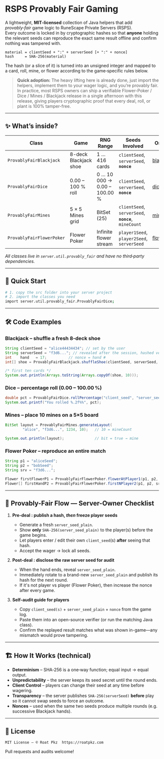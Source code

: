 
# RSPS Provably Fair Gaming

A lightweight, **MIT‑licensed** collection of Java helpers that add _provably‑fair_ game logic to RuneScape Private Servers (RSPS).  
Every outcome is locked in by cryptographic hashes so that **anyone** holding the relevant seeds can reproduce the exact same result offline and confirm nothing was tampered with.

```
material = clientSeed + ":" + serverSeed [+ ":" + nonce]
hash     = SHA‑256(material)
```

The hash (or a slice of it) is turned into an unsigned integer and mapped to a card, roll, mine, or flower according to the game‑specific rules below.

> **Quick adoption:** The heavy lifting here is already done, just import the helpers, implement them to your wager logic, and you’re provably fair. In practice, most RSPS owners can ship a verifiable Flower-Poker / Dice / Mines / Blackjack release in a single afternoon with this release, giving players cryptographic proof that every deal, roll, or plant is 100% tamper-free.
---

## ✨ What’s inside?

| Class | Game | RNG Range | Seeds Involved | Online Verifier |
|-------|------|-----------|----------------|-----------------|
| `ProvablyFairBlackjack` | 8-deck Blackjack shoe | 1 … 416 cards | `clientSeed`, `serverSeed`, **`nonce`** | [blackjack.html](https://cdn.roatpkz.com/provably_fair/blackjack.html) |
| `ProvablyFairDice` | 0.00 – 100 % roll | 0 … 10 000 → 0.00 – 100.00 % | `clientSeed`, `serverSeed`, **`nonce`** | [dice.html](https://cdn.roatpkz.com/provably_fair/dice.html) |
| `ProvablyFairMines` | 5 × 5 Mines grid | BitSet (25) | `clientSeed`, `serverSeed`, **`nonce`**, `mineCount` | [mines.html](https://cdn.roatpkz.com/provably_fair/mines.html) |
| `ProvablyFairFlowerPoker` | Flower Poker | Infinite flower stream | `player1Seed`, `player2Seed`, `serverSeed` | [flowerpoker.html](https://cdn.roatpkz.com/provably_fair/flowerpoker.html) |

*All classes live in `server.util.provably_fair` and have no third‑party dependencies.*

---

## 🚀 Quick Start

```bash
# 1. copy the src folder into your server project
# 2. import the classes you need
import server.util.provably_fair.ProvablyFairDice;
```

---

## 🛠️ Code Examples

### Blackjack – shuffle a fresh 8‑deck shoe
```java
String clientSeed = "alice44434434"; // set by the user
String serverSeed = "f3d6..."; // revealed after the session, hashed version must be visible to player before the round starts
int    hand   = 17;          // nonce = hand #
int[] shoe = ProvablyFairBlackjack.shuffleShoe(clientSeed, serverSeed, hand);

/* first ten cards */
System.out.println(Arrays.toString(Arrays.copyOf(shoe, 10)));
```

### Dice – percentage roll (0.00 – 100.00 %)
```java
double pct = ProvablyFairDice.rollPercentage("client_seed", "server_seed", 42);
System.out.printf("You rolled %.2f%%", pct);
```

### Mines – place 10 mines on a 5×5 board
```java
BitSet layout = ProvablyFairMines.generateLayout(
        "alice", "f3d6...", 1234, 10);   // 10 = mineCount

System.out.println(layout);              // bit = true → mine
```

### Flower Poker – reproduce an entire match
```java
String p1 = "aliceSeed";
String p2 = "bobSeed";
String srv = "f3d6...";

Flower firstFlowerP1 = ProvablyFairFlowerPoker.flowerAtPlayer1(p1, p2, srv, 0);
Flower[] firstHandP2 = ProvablyFairFlowerPoker.firstNPlayer2(p1, p2, srv, 5);
```

---

## 🔧 Provably-Fair Flow — Server-Owner Checklist

1. **Pre-deal : publish a hash, *then* freeze player seeds**  
   - Generate a fresh `server_seed_plain`.  
   - Show **only** `SHA-256(server_seed_plain)` to the player(s) before the game begins.  
   - Let players enter / edit their own `client_seed`(s) **after** seeing that hash.  
   - Accept the wager → lock all seeds.

2. **Post-deal : disclose the raw server seed for audit**  
   - When the hand ends, reveal `server_seed_plain`.  
   - Immediately rotate to a brand-new `server_seed_plain` and publish its hash for the next round.
   - If it's not player vs player (Flower Poker), then increase the nonce after every game.

3. **Self-audit guide for players**  
   - Copy `client_seed(s)` + `server_seed_plain` + `nonce` from the game log.  
   - Paste them into an open-source verifier (or run the matching Java class).  
   - Confirm the replayed result matches what was shown in-game—any mismatch would prove tampering.

---

## 🏗️ How It Works (technical)

* **Determinism** – SHA‑256 is a one‑way function; equal input → equal output.
* **Unpredictability** – the server keeps its seed secret until the round ends.
* **Client Control** – players can change their seed at any time before wagering.
* **Transparency** – the server publishes `SHA‑256(serverSeed)` **before** play so it cannot swap seeds to force an outcome.
* **Nonces** – used when the same two seeds produce multiple rounds (e.g. successive Blackjack hands).

---

## 🪪 License

```
MIT License – © Roat Pkz  https://roatpkz.com
```

Pull requests and audits welcome!
